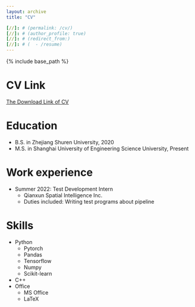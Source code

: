 ```yaml
---
layout: archive
title: "CV"

[//]: # (permalink: /cv/)
[//]: # (author_profile: true)
[//]: # (redirect_from:)
[//]: # (  - /resume)
---
```


{% include base_path %}

CV Link
======
[The Download Link of CV](https://reza-zhu.github.io/files/CV.pdf)

Education
======
* B.S. in Zhejiang Shuren University,  2020
* M.S. in Shanghai University of Engineering Science University, Present

[//]: # (* Ph.D in Version Control Theory, GitHub University, 2018 &#40;expected&#41;)

Work experience
======
* Summer 2022: Test Development Intern
  * Qianxun Spatial Intelligence Inc.
  * Duties included: Writing test programs about pipeline

[//]: # (  * Supervisor: Professor Git)

[//]: # (* Fall 2015: Research Assistant)

[//]: # (  * Github University)

[//]: # (  * Duties included: Merging pull requests)

[//]: # (  * Supervisor: Professor Hub)
  
Skills
======
* Python
  * Pytorch
  * Pandas
  * Tensorflow
  * Numpy
  * Scikit-learn
* C++
* Office
  * MS Office
  * LaTeX



